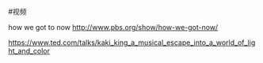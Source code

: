 #视频

how we got to now http://www.pbs.org/show/how-we-got-now/


https://www.ted.com/talks/kaki_king_a_musical_escape_into_a_world_of_light_and_color

